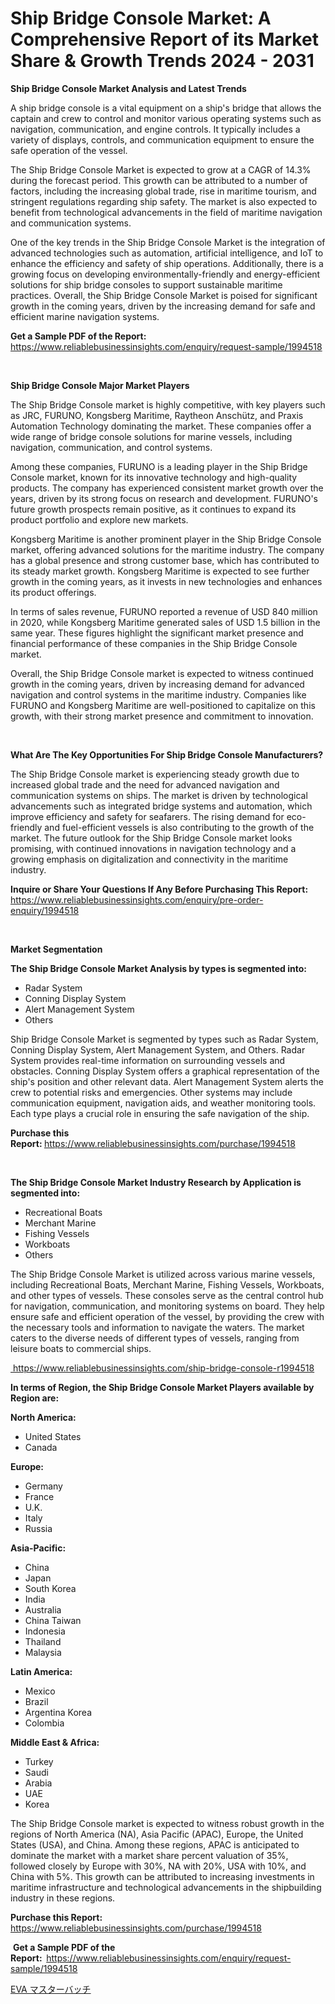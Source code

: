 <p><h1>Ship Bridge Console Market: A Comprehensive Report of its Market Share & Growth Trends 2024 - 2031</h1></p><p><strong>Ship Bridge Console Market Analysis and Latest Trends</strong></p>
<p><p>A ship bridge console is a vital equipment on a ship's bridge that allows the captain and crew to control and monitor various operating systems such as navigation, communication, and engine controls. It typically includes a variety of displays, controls, and communication equipment to ensure the safe operation of the vessel.</p><p>The Ship Bridge Console Market is expected to grow at a CAGR of 14.3% during the forecast period. This growth can be attributed to a number of factors, including the increasing global trade, rise in maritime tourism, and stringent regulations regarding ship safety. The market is also expected to benefit from technological advancements in the field of maritime navigation and communication systems.</p><p>One of the key trends in the Ship Bridge Console Market is the integration of advanced technologies such as automation, artificial intelligence, and IoT to enhance the efficiency and safety of ship operations. Additionally, there is a growing focus on developing environmentally-friendly and energy-efficient solutions for ship bridge consoles to support sustainable maritime practices. Overall, the Ship Bridge Console Market is poised for significant growth in the coming years, driven by the increasing demand for safe and efficient marine navigation systems.</p></p>
<p><strong>Get a Sample PDF of the Report:&nbsp;</strong> <a href="https://www.reliablebusinessinsights.com/enquiry/request-sample/1994518">https://www.reliablebusinessinsights.com/enquiry/request-sample/1994518</a></p>
<p>&nbsp;</p>
<p><strong>Ship Bridge Console Major Market Players</strong></p>
<p><p>The Ship Bridge Console market is highly competitive, with key players such as JRC, FURUNO, Kongsberg Maritime, Raytheon Anschütz, and Praxis Automation Technology dominating the market. These companies offer a wide range of bridge console solutions for marine vessels, including navigation, communication, and control systems.</p><p>Among these companies, FURUNO is a leading player in the Ship Bridge Console market, known for its innovative technology and high-quality products. The company has experienced consistent market growth over the years, driven by its strong focus on research and development. FURUNO's future growth prospects remain positive, as it continues to expand its product portfolio and explore new markets.</p><p>Kongsberg Maritime is another prominent player in the Ship Bridge Console market, offering advanced solutions for the maritime industry. The company has a global presence and strong customer base, which has contributed to its steady market growth. Kongsberg Maritime is expected to see further growth in the coming years, as it invests in new technologies and enhances its product offerings.</p><p>In terms of sales revenue, FURUNO reported a revenue of USD 840 million in 2020, while Kongsberg Maritime generated sales of USD 1.5 billion in the same year. These figures highlight the significant market presence and financial performance of these companies in the Ship Bridge Console market.</p><p>Overall, the Ship Bridge Console market is expected to witness continued growth in the coming years, driven by increasing demand for advanced navigation and control systems in the maritime industry. Companies like FURUNO and Kongsberg Maritime are well-positioned to capitalize on this growth, with their strong market presence and commitment to innovation.</p></p>
<p>&nbsp;</p>
<p><strong>What Are The Key Opportunities For Ship Bridge Console Manufacturers?</strong></p>
<p><p>The Ship Bridge Console market is experiencing steady growth due to increased global trade and the need for advanced navigation and communication systems on ships. The market is driven by technological advancements such as integrated bridge systems and automation, which improve efficiency and safety for seafarers. The rising demand for eco-friendly and fuel-efficient vessels is also contributing to the growth of the market. The future outlook for the Ship Bridge Console market looks promising, with continued innovations in navigation technology and a growing emphasis on digitalization and connectivity in the maritime industry.</p></p>
<p><strong>Inquire or Share Your Questions If Any Before Purchasing This Report:</strong> <a href="https://www.reliablebusinessinsights.com/enquiry/pre-order-enquiry/1994518">https://www.reliablebusinessinsights.com/enquiry/pre-order-enquiry/1994518</a></p>
<p>&nbsp;</p>
<p><strong>Market Segmentation</strong></p>
<p><strong>The Ship Bridge Console Market Analysis by types is segmented into:</strong></p>
<p><ul><li>Radar System</li><li>Conning Display System</li><li>Alert Management System</li><li>Others</li></ul></p>
<p><p>Ship Bridge Console Market is segmented by types such as Radar System, Conning Display System, Alert Management System, and Others. Radar System provides real-time information on surrounding vessels and obstacles. Conning Display System offers a graphical representation of the ship's position and other relevant data. Alert Management System alerts the crew to potential risks and emergencies. Other systems may include communication equipment, navigation aids, and weather monitoring tools. Each type plays a crucial role in ensuring the safe navigation of the ship.</p></p>
<p><strong>Purchase this Report:&nbsp;</strong><a href="https://www.reliablebusinessinsights.com/purchase/1994518">https://www.reliablebusinessinsights.com/purchase/1994518</a></p>
<p>&nbsp;</p>
<p><strong>The Ship Bridge Console Market Industry Research by Application is segmented into:</strong></p>
<p><ul><li>Recreational Boats</li><li>Merchant Marine</li><li>Fishing Vessels</li><li>Workboats</li><li>Others</li></ul></p>
<p><p>The Ship Bridge Console Market is utilized across various marine vessels, including Recreational Boats, Merchant Marine, Fishing Vessels, Workboats, and other types of vessels. These consoles serve as the central control hub for navigation, communication, and monitoring systems on board. They help ensure safe and efficient operation of the vessel, by providing the crew with the necessary tools and information to navigate the waters. The market caters to the diverse needs of different types of vessels, ranging from leisure boats to commercial ships.</p></p>
<p><a href="https://www.reliablebusinessinsights.com/ship-bridge-console-r1994518">&nbsp;https://www.reliablebusinessinsights.com/ship-bridge-console-r1994518</a></p>
<p><strong>In terms of Region, the Ship Bridge Console Market Players available by Region are:</strong></p>
<p>
    <p> <strong> North America: </strong>
        <ul>
            <li>United States</li>
            <li>Canada</li>
        </ul>
        </p> 
    <p> <strong> Europe: </strong>
        <ul>
            <li>Germany</li>
            <li>France</li>
            <li>U.K.</li>
            <li>Italy</li>
            <li>Russia</li>
        </ul>
        </p> 
    <p> <strong> Asia-Pacific: </strong>
        <ul>
            <li>China</li>
            <li>Japan</li>
            <li>South Korea</li>
            <li>India</li>
            <li>Australia</li>
            <li>China Taiwan</li>
            <li>Indonesia</li>
            <li>Thailand</li>
            <li>Malaysia</li>
        </ul>
        </p> 
    <p> <strong> Latin America: </strong>
        <ul>
            <li>Mexico</li>
            <li>Brazil</li>
            <li>Argentina Korea</li>
            <li>Colombia</li>
        </ul>
        </p> 
    <p> <strong> Middle East & Africa: </strong>
        <ul>
            <li>Turkey</li>
            <li>Saudi</li>
            <li>Arabia</li>
            <li>UAE</li>
            <li>Korea</li>
        </ul>
    </p>
    </p>
<p><p>The Ship Bridge Console market is expected to witness robust growth in the regions of North America (NA), Asia Pacific (APAC), Europe, the United States (USA), and China. Among these regions, APAC is anticipated to dominate the market with a market share percent valuation of 35%, followed closely by Europe with 30%, NA with 20%, USA with 10%, and China with 5%. This growth can be attributed to increasing investments in maritime infrastructure and technological advancements in the shipbuilding industry in these regions.</p></p>
<p><strong>Purchase this Report: </strong><a href="https://www.reliablebusinessinsights.com/purchase/1994518">https://www.reliablebusinessinsights.com/purchase/1994518</a></p>
<p>&nbsp;<strong>Get a Sample PDF of the Report:&nbsp;&nbsp;</strong><a href="https://www.reliablebusinessinsights.com/enquiry/request-sample/1994518">https://www.reliablebusinessinsights.com/enquiry/request-sample/1994518</a></p>
<p><strong></strong></p>
<p><p><a href="https://github.com/ycmtqqhvk3273/Market-Research-Report-List-3/blob/main/665026936488.md">EVA マスターバッチ</a></p></p>